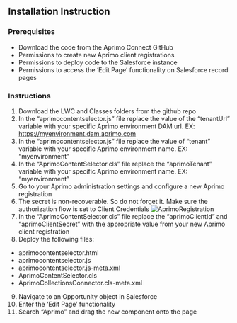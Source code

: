 ## Installation Instruction 

 

### Prerequisites 

- Download the code from the Aprimo Connect GitHub 
- Permissions to create new Aprimo client registrations 
- Permissions to deploy code to the Salesforce instance 
- Permissions to access the ‘Edit Page’ functionality on Salesforce record pages 

### Instructions

1) Download the LWC and Classes folders from the github repo 
2) In the “aprimocontentselector.js” file replace the value of the “tenantUrl” variable with your specific Aprimo environment DAM url. EX: https://myenvironment.dam.aprimo.com 
3) In the “aprimocontentselector.js” file replace the value of “tenant” variable with your specific Aprimo environment name. EX: “myenvironment” 
4) In the “AprimoContentSelector.cls” file replace the “aprimoTenant” variable with your specific Aprimo environment name. EX: “myenvironment” 
5) Go to your Aprimo administration settings and configure a new Aprimo registration  
6) The secret is non-recoverable. So do not forget it. Make sure the authorization flow is set to Client Credentials 
![AprimoRegistration](https://user-images.githubusercontent.com/51798256/179263426-0b718517-5ffd-451b-9334-a65bc9511503.png)
7) In the “AprimoContentSelector.cls” file replace the “aprimoClientId” and “aprimoClientSecret” with the appropriate value from your new Aprimo client registration 
8) Deploy the following files: 

- aprimocontentselector.html 
- aprimocontentselector.js 
- aprimocontentselector.js-meta.xml 
- AprimoContentSelector.cls 
- AprimoCollectionsConnector.cls-meta.xml

9) Navigate to an Opportunity object in Salesforce 
10) Enter the ‘Edit Page’ functionality 
11) Search “Aprimo” and drag the new component onto the page 

